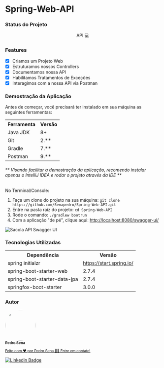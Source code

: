 <h1> Spring-Web-API</h1>

<h3>Status do Projeto</h3>
<p align="center"> API 💻 </p>

<h3>Features</h3>

- [x] Criamos um Projeto Web<br>
- [x] Estruturamos nossos Controllers<br>
- [x] Documentamos nossa API<br>
- [x] Habilitamos Tratamentos de Exceções<br>
- [x] Interagimos com a nossa API via Postman<br>

<h3>Demostração da Aplicação</h3>
<p>Antes de começar, você precisará ter instalado em sua máquina as seguintes ferramentas:</p>
<table>
<tr>
	<th>Ferramenta</th>
	<th>Versão</th>
</tr>
<tr>
	<td>Java JDK</td>
	<td>8+</td>
</tr>
<tr>
	<td>Git</td>
	<td>2.**</td>
</tr>
<tr>
	<td>Gradle</td>
	<td>7.**</td>
</tr>
<tr>
	<td>Postman</td>
	<td>9.**</td>
</tr>
</table>
<h6>** Visando facilitar a demostração da aplicação, recomendo instalar apenas o IntelliJ IDEA e rodar o projeto através da IDE **</h6>

No Terminal/Console:
<ol>
	<li>Faça um clone do projeto na sua máquina: <code>git clone https://github.com/Senapedro/Spring-Web-API.git</code></li>
	<li>Entre na pasta raiz do projeto: <code>cd Spring-Web-API</code></li> 
	<li>Rode o comando: <code>./gradlew bootrun</code></li>
	<li>Com a aplicação "de pé", clique aqui: <a href="http://localhost:8080/swagger-ui.html/">http://localhost:8080/swagger-ui/</a></li>
</ol>

<img src="https://user-images.githubusercontent.com/109443564/195993276-0c740d6e-d104-45cc-a505-3981cbd3da55.png" alt="Sacola API Swagger UI">

<h3>Tecnologias Utilizadas</h3>

<table>
<tr>
	<th>Dependência</th>
	<th>Versão</th>
</tr>
<tr>
	<td>spring initialzr</td>
	<td><a href="https://start.spring.io/">https://start.spring.io/</a></td>
</tr>
<tr>
	<td>spring-boot-starter-web</td>
	<td>2.7.4</td>
</tr>
<tr>
	<td>spring-boot-starter-data-jpa</td>
	<td>2.7.4</td>
</tr>
<tr>
	<td>springfox-boot-starter</td>
	<td>3.0.0</td>
</tr>
</table>

<h3>Autor</h3>

<a href="https://www.linkedin.com/in/pedro-sena-211b95205/">
 <img style="border-radius: 50%;" src="https://avatars.githubusercontent.com/u/109443564?s=400&u=f002752ed1528eb844667dc89e61f7d3545c8938&v=4" width="100px;" alt=""/>
 <br />
 <sub><b>Pedro Sena</b>

Feito com ❤ por Pedro Sena 👋🏽 Entre em contato!

[![Linkedin Badge](https://img.shields.io/badge/-Pedro-blue?style=flat-square&logo=Linkedin&logoColor=white&link=https://www.linkedin.com/in/pedro-sena-211b95205/)](https://www.linkedin.com/in/pedro-sena-211b95205/)



